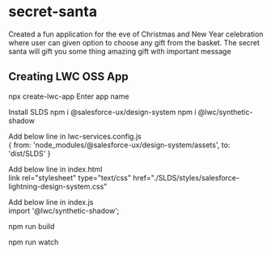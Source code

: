 # secret-santa
Created a fun application for the eve of Christmas and New Year celebration where user can given option to choose any gift from the basket. The secret santa will gift you some thing amazing gift with important message


## Creating LWC OSS App

npx create-lwc-app Enter app name

Install SLDS npm i @salesforce-ux/design-system npm i @lwc/synthetic-shadow

Add below line in lwc-services.config.js       
{ from: 'node_modules/@salesforce-ux/design-system/assets', to: 'dist/SLDS' }

Add below line in index.html    
    link rel="stylesheet" type="text/css" href="./SLDS/styles/salesforce-lightning-design-system.css"

Add below line in index.js    
import '@lwc/synthetic-shadow';

npm run build

npm run watch
